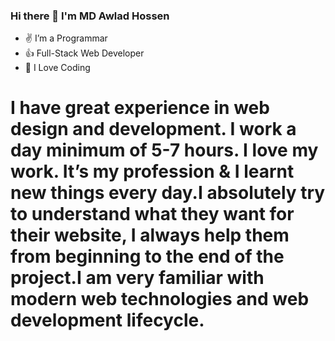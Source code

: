 ### Hi there 👋 I'm MD Awlad Hossen



- ✌ I’m a Programmar
- 👍 Full-Stack Web Developer
- 👏 I Love Coding

# I have great experience in web design and development. I work a day minimum of 5-7 hours. I love my work. It’s my profession & I learnt new things every day.I absolutely try to understand what they want for their website, I always help them from beginning to the end of the project.I am very familiar with modern web technologies and web development lifecycle.
